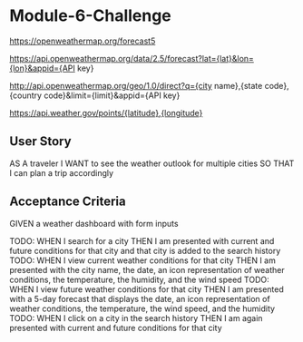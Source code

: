 # Module-6-Challenge

https://openweathermap.org/forecast5

https://api.openweathermap.org/data/2.5/forecast?lat={lat}&lon={lon}&appid={API key}

http://api.openweathermap.org/geo/1.0/direct?q={city name},{state code},{country code}&limit={limit}&appid={API key}

https://api.weather.gov/points/{latitude},{longitude}

## User Story

AS A traveler
I WANT to see the weather outlook for multiple cities
SO THAT I can plan a trip accordingly

## Acceptance Criteria

GIVEN a weather dashboard with form inputs

TODO:
WHEN I search for a city
THEN I am presented with current and future conditions for that city and that city is added to the search history
TODO:
WHEN I view current weather conditions for that city
THEN I am presented with the city name, the date, an icon representation of weather conditions, the temperature, the humidity, and the wind speed
TODO:
WHEN I view future weather conditions for that city
THEN I am presented with a 5-day forecast that displays the date, an icon representation of weather conditions, the temperature, the wind speed, and the humidity
TODO:
WHEN I click on a city in the search history
THEN I am again presented with current and future conditions for that city
